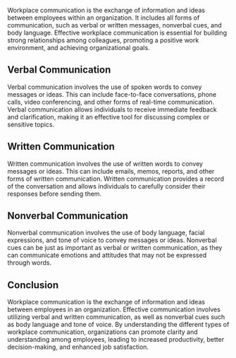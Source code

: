 
Workplace communication is the exchange of information and ideas between employees within an organization. It includes all forms of communication, such as verbal or written messages, nonverbal cues, and body language. Effective workplace communication is essential for building strong relationships among colleagues, promoting a positive work environment, and achieving organizational goals.

Verbal Communication
--------------------

Verbal communication involves the use of spoken words to convey messages or ideas. This can include face-to-face conversations, phone calls, video conferencing, and other forms of real-time communication. Verbal communication allows individuals to receive immediate feedback and clarification, making it an effective tool for discussing complex or sensitive topics.

Written Communication
---------------------

Written communication involves the use of written words to convey messages or ideas. This can include emails, memos, reports, and other forms of written communication. Written communication provides a record of the conversation and allows individuals to carefully consider their responses before sending them.

Nonverbal Communication
-----------------------

Nonverbal communication involves the use of body language, facial expressions, and tone of voice to convey messages or ideas. Nonverbal cues can be just as important as verbal or written communication, as they can communicate emotions and attitudes that may not be expressed through words.

Conclusion
----------

Workplace communication is the exchange of information and ideas between employees in an organization. Effective communication involves utilizing verbal and written communication, as well as nonverbal cues such as body language and tone of voice. By understanding the different types of workplace communication, organizations can promote clarity and understanding among employees, leading to increased productivity, better decision-making, and enhanced job satisfaction.
